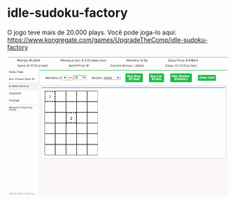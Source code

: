 # idle-sudoku-factory
O jogo teve mais de 20.000 plays.
Você pode joga-lo aqui: https://www.kongregate.com/games/UpgradeTheComp/idle-sudoku-factory

![](isfgithub.gif)
